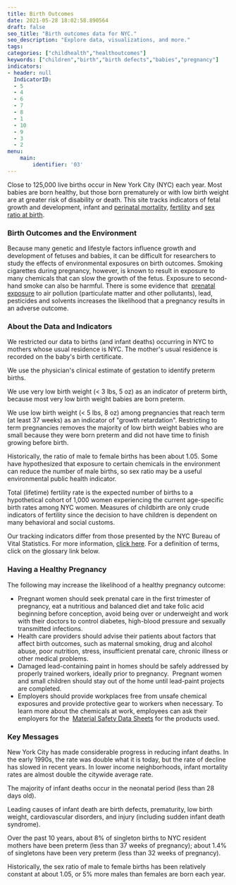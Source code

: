 ```yaml
---
title: Birth Outcomes
date: 2021-05-28 18:02:58.890564
draft: false
seo_title: "Birth outcomes data for NYC."
seo_description: "Explore data, visualizations, and more."
tags: 
categories: ["childhealth","healthoutcomes"]
keywords: ["children","birth","birth defects","babies","pregnancy"]
indicators:
- header: null
  IndicatorID:
  - 5
  - 4
  - 6
  - 7
  - 8
  - 1
  - 10
  - 9
  - 3
  - 2
menu:
    main:
        identifier: '03'
---
```


Close to 125,000 live births occur in New York City (NYC) each year. Most babies are born healthy, but those born prematurely or with low birth weight are at greater risk of disability or death. This site tracks indicators of fetal growth and development, infant and [perinatal mortality](http://a816-dohbesp.nyc.gov/IndicatorPublic/Glossary.aspx#Perinata_mortality), [fertility](http://a816-dohbesp.nyc.gov/IndicatorPublic/Glossary.aspx#Fertility) and [sex ratio at birth](http://a816-dohbesp.nyc.gov/IndicatorPublic/Glossary.aspx#Sex_Ratio_at_Birth).

### Birth Outcomes and the Environment

Because many genetic and lifestyle factors influence growth and development of fetuses and babies, it can be difficult for researchers to study the effects of environmental exposures on birth outcomes. Smoking cigarettes during pregnancy, however, is known to result in exposure to many chemicals that can slow the growth of the fetus. Exposure to second-hand smoke can also be harmful. There is some evidence that  [prenatal exposure](http://a816-dohbesp.nyc.gov/IndicatorPublic/Glossary.aspx#Prenatal_exposure) to air pollution (particulate matter and other pollutants), lead, pesticides and solvents increases the likelihood that a pregnancy results in an adverse outcome.   
  
### About the Data and Indicators

We restricted our data to births (and infant deaths) occurring in NYC to mothers whose usual residence is NYC. The mother's usual residence is recorded on the baby's birth certificate.  
  
We use the physician's clinical estimate of gestation to identify preterm births.  
  
We use very low birth weight (< 3 lbs, 5 oz) as an indicator of preterm birth, because most very low birth weight babies are born preterm.  
  
We use low birth weight (< 5 lbs, 8 oz) among pregnancies that reach term (at least 37 weeks) as an indicator of "growth retardation". Restricting to term pregnancies removes the majority of low birth weight babies who are small because they were born preterm and did not have time to finish growing before birth.   
  
Historically, the ratio of male to female births has been about 1.05. Some have hypothesized that exposure to certain chemicals in the environment can reduce the number of male births, so sex ratio may be a useful environmental public health indicator.  
  
Total (lifetime) fertility rate is the expected number of births to a hypothetical cohort of 1,000 women experiencing the current age-specific birth rates among NYC women. Measures of childbirth are only crude indicators of fertility since the decision to have children is dependent on many behavioral and social customs.  
  
Our tracking indicators differ from those presented by the NYC Bureau of Vital Statistics. For more information, [click here](http://www1.nyc.gov/assets/doh/downloads/pdf/tracking/vital-stats-definitions.pdf). For a definition of terms, click on the glossary link below.   
  
### Having a Healthy Pregnancy

The following may increase the likelihood of a healthy pregnancy outcome:

* Pregnant women should seek prenatal care in the first trimester of pregnancy, eat a nutritious and balanced diet and take folic acid beginning before conception, avoid being over or underweight and work with their doctors to control diabetes, high-blood pressure and sexually transmitted infections.
* Health care providers should advise their patients about factors that affect birth outcomes, such as maternal smoking, drug and alcohol abuse, poor nutrition, stress, insufficient prenatal care, chronic illness or other medical problems.
* Damaged lead-containing paint in homes should be safely addressed by properly trained workers, ideally prior to pregnancy.  Pregnant women and small children should stay out of the home until lead-paint projects are completed.
* Employers should provide workplaces free from unsafe chemical exposures and provide protective gear to workers when necessary. To learn more about the chemicals at work, employees can ask their employers for the  [Material Safety Data Sheets](http://a816-dohbesp.nyc.gov/IndicatorPublic/Glossary.aspx#Material_Safety_Data_Sheets) for the products used.

### Key Messages

New York City has made considerable progress in reducing infant deaths. In the early 1990s, the rate was double what it is today, but the rate of decline has slowed in recent years. In lower income neighborhoods, infant mortality rates are almost double the citywide average rate.   
  
The majority of infant deaths occur in the neonatal period (less than 28 days old).   
  
Leading causes of infant death are birth defects, prematurity, low birth weight, cardiovascular disorders, and injury (including sudden infant death syndrome).   
  
Over the past 10 years, about 8% of singleton births to NYC resident mothers have been preterm (less than 37 weeks of pregnancy); about 1.4% of singletons have been very preterm (less than 32 weeks of pregnancy).   
  
Historically, the sex ratio of male to female births has been relatively constant at about 1.05, or 5% more males than females are born each year.   